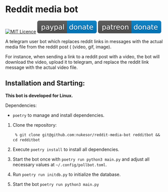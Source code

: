 # Reddit media bot

[![MIT Licence](https://img.shields.io/badge/license-MIT-success.svg)](https://github.com/Nukesor/reddit-media-bot/blob/master/LICENSE.md)
[![Paypal](https://github.com/Nukesor/images/blob/master/paypal-donate-blue.svg)](https://www.paypal.me/arnebeer/)
[![Patreon](https://github.com/Nukesor/images/blob/master/patreon-donate-blue.svg)](https://www.patreon.com/nukesor)

A telegram user bot which replaces reddit links in messages with the actual media file from the reddit post ( (video, gif, image).

For instance, when sending a link to a reddit post with a video, the bot will download the video, upload it to telegram, and replace the reddit link message with the actual video file.


## Installation and Starting:
**This bot is developed for Linux.** 

Dependencies: 
- `poetry` to manage and install dependencies.

1. Clone the repository:

        % git clone git@github.com:nukesor/reddit-media-bot redditbot && cd redditbot

2. Execute `poetry install` to install all dependencies.
3. Start the bot once with `poetry run python3 main.py` and adjust all necessary values at `~/.config/pollbot.toml`.
4. Run `poetry run initdb.py` to initialize the database.
5. Start the bot `poetry run python3 main.py`
